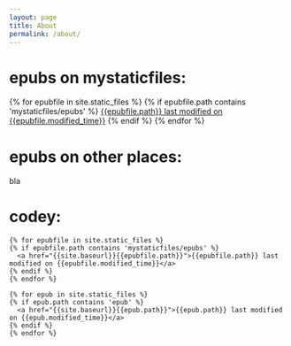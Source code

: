 ```yaml
---
layout: page
title: About
permalink: /about/
---
```




epubs on mystaticfiles:
====
{% for epubfile in site.static_files %}
{% if epubfile.path contains 'mystaticfiles/epubs' %}
  <a href="{{site.baseurl}}{{epubfile.path}}">{{epubfile.path}} last modified on {{epubfile.modified_time}}</a>
{% endif %}
{% endfor %}



epubs on other places:
====
bla



codey:
====

```
{% for epubfile in site.static_files %}
{% if epubfile.path contains 'mystaticfiles/epubs' %}
  <a href="{{site.baseurl}}{{epubfile.path}}">{{epubfile.path}} last modified on {{epubfile.modified_time}}</a>
{% endif %}
{% endfor %}
```

```
{% for epub in site.static_files %}
{% if epub.path contains 'epub' %}
  <a href="{{site.baseurl}}{{epub.path}}">{{epub.path}} last modified on {{epub.modified_time}}</a>
{% endif %}
{% endfor %}
```
